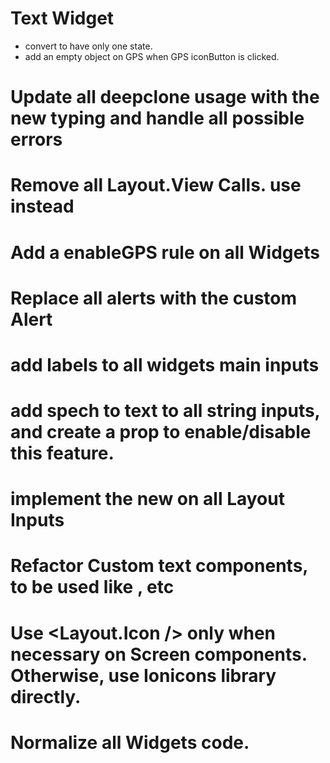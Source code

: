 # Text Widget
  - convert to have only one state.
  - add an empty object on GPS when GPS iconButton is clicked.

# Update all deepclone usage with the new typing and handle all possible errors

# Remove all Layout.View Calls. use <View /> instead

# Add a enableGPS rule on all Widgets
# Replace all alerts with the custom Alert
# add labels to all widgets main inputs
# add spech to text to all string inputs, and create a prop to enable/disable this feature.
# implement the new <InputRoot /> on all Layout Inputs
# Refactor Custom text components, to be used like <Text p />, <Text h1 /> etc
# Use <Layout.Icon /> only when necessary on Screen components. Otherwise, use Ionicons library directly.
# Normalize all Widgets code.